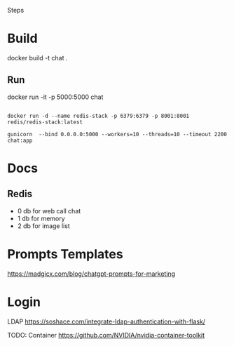 
Steps
# Build
docker build -t chat .

## Run
docker run -it -p 5000:5000 chat



```

docker run -d --name redis-stack -p 6379:6379 -p 8001:8001 redis/redis-stack:latest

gunicorn  --bind 0.0.0.0:5000 --workers=10 --threads=10 --timeout 2200  chat:app

```

# Docs
## Redis
* 0 db for web call chat
* 1 db for memory
* 2 db for image list


# Prompts Templates
https://madgicx.com/blog/chatgpt-prompts-for-marketing


# Login
LDAP
https://soshace.com/integrate-ldap-authentication-with-flask/


TODO:
Container https://github.com/NVIDIA/nvidia-container-toolkit
